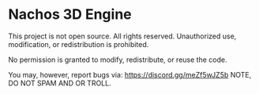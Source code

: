 # Nachos 3D Engine

This project is not open source. All rights reserved. Unauthorized use, modification, or redistribution is prohibited.

No permission is granted to modify, redistribute, or reuse the code.

You may, however, report bugs via: https://discord.gg/meZf5wJZ5b   NOTE, DO NOT SPAM AND OR TROLL.
